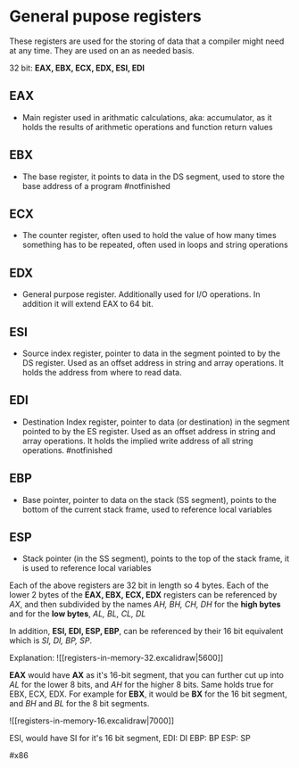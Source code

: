 # General pupose registers
These registers are used for the storing of data that a compiler might need at any time. They are used on an as needed basis.

32 bit: **EAX, EBX, ECX, EDX, ESI, EDI**

## EAX
- Main register used in arithmatic calculations, aka: accumulator, as it holds the results of arithmetic operations and function return values

## EBX
- The base register, it points to data in the DS segment, used to store  the base address of a program
#notfinished 

## ECX
- The counter register, often used to hold the value of how many times something has to be  repeated, often used in loops and string operations

## EDX
- General purpose register. Additionally used for I/O operations. In addition it will extend EAX to 64 bit.

## ESI
- Source index register, pointer to data in the segment pointed to by the DS register. Used as an offset address in string and array operations. It holds the address from where to read data.

## EDI
- Destination Index register, pointer to data (or destination) in the segment pointed to by the ES register. Used as an offset address in string and array operations. It holds the implied write address of all string operations.
#notfinished

## EBP
- Base pointer, pointer to data on the stack (SS segment), points to the bottom of the current stack frame, used to reference local variables

## ESP
- Stack pointer (in the SS segment), points to the top of the stack frame, it is used to reference local variables



Each of the above registers are 32 bit in length so 4 bytes. Each of the lower 2 bytes of the __EAX, EBX, ECX, EDX__ registers can be referenced by _AX_, and then subdivided by the names _AH, BH, CH, DH_ for the __high bytes__ and for the __low bytes__, _AL, BL, CL, DL_

In addition, __ESI, EDI, ESP, EBP__, can be referenced by their 16 bit equivalent which is _SI, DI, BP, SP_.

Explanation:
![[registers-in-memory-32.excalidraw|5600]]

__EAX__ would have __AX__ as it's 16-bit segment, that you can further cut up into _AL_ for the lower 8 bits, and _AH_ for the higher 8 bits. Same holds true for EBX, ECX, EDX.
For example for __EBX__, it would be __BX__ for the 16 bit segment, and _BH_ and _BL_ for the 8 bit segments.

![[registers-in-memory-16.excalidraw|7000]]

ESI, would have SI for it's 16 bit segment,
EDI: DI
EBP: BP
ESP: SP

#x86